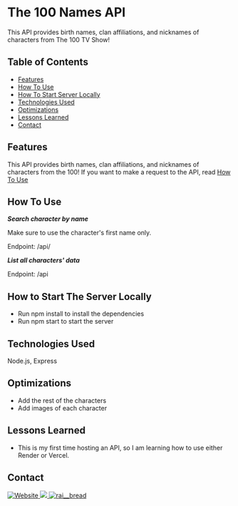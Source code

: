 # The 100 Names API
This API provides birth names, clan affiliations, and nicknames of characters from The 100 TV Show!

## Table of Contents
- [Features](#features)
- [How To Use](#how-to-use)
- [How To Start Server Locally](#how-to-start-the-server-locally)
- [Technologies Used](#technologies-used)
- [Optimizations](#optimizations)
- [Lessons Learned](#lessons-learned)
- [Contact](#contact)

## Features
This API provides birth names, clan affiliations, and nicknames of characters from the 100! 
If you want to make a request to the API, read [How To Use](#how-to-use)

## How To Use
***Search character by name***
<p>Make sure to use the character's first name only.</p>
<p>Endpoint: /api/<character-first-name></p>

***List all characters' data***
<p>Endpoint: /api</p>

## How to Start The Server Locally
- Run npm install to install the dependencies
- Run npm start to start the server

## Technologies Used
Node.js, Express

## Optimizations
- Add the rest of the characters
- Add images of each character

## Lessons Learned
- This is my first time hosting an API, so I am learning how to use either Render or Vercel.

## Contact
<p> 
  <a href="https://raisadorzback.netlify.app/" target="blank">
    <img src="https://img.shields.io/badge/Website-563d7c?&style=for-the-badge" alt="Website">
  </a>
  <a href="https://www.linkedin.com/in/raisa-d/">
    <img src="https://img.shields.io/badge/LinkedIn-046E6D?logo=linkedin&style=for-the-badge">
  </a>
  <a href="https://twitter.com/rai__bread" target="blank">
    <img src="https://img.shields.io/badge/Twitter-563d7c?logo=twitter&style=for-the-badge&logoColor=white" alt="rai__bread" />
  </a> 
</p>